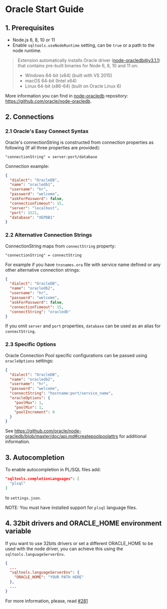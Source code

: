 
# Oracle Start Guide

## 1. Prerequisites

- Node.js 6, 8, 10 or 11
- Enable `sqltools.useNodeRuntime` setting, can be `true` or a path to the node runtime.

> Extension automatically installs Oracle driver (node-oracledb@v3.1.1) that contains pre-built binaries for Node 6, 8, 10 and 11 on:
> - Windows 64-bit (x64) (built with VS 2015)
> - macOS 64-bit (Intel x64)
> - Linux 64-bit (x86-64) (built on Oracle Linux 6)

More information you can find in [node-oracledb](https://github.com/oracle/node-oracledb) repository: https://github.com/oracle/node-oracledb.

## 2. Connections

### 2.1 Oracle's Easy Connect Syntax

Oracle's connectionString is constructed from connection properties as following (If all three properties are provided):

```
"connectionString" = server:port/database
```

Connection example:
```json
{
  "dialect": "OracleDB",
  "name": "oracledb1",
  "username": "hr",
  "password": "welcome",
  "askForPassword": false,
  "connectionTimeout": 15,
  "server": "localhost",
  "port": 1521,
  "database": "XEPDB1"
}
```

### 2.2 Alternative Connection Strings

ConnectionString maps from `connectString` property:

```
"connectionString" = connectString
```

For example if you have `tnsnames.ora` file with service name defined or any other alternative connection strings:

```json
{
  "dialect": "OracleDB",
  "name": "oracledb2",
  "username": "hr",
  "password": "welcome",
  "askForPassword": false,
  "connectionTimeout": 15,
  "connectString": "oracledb"
}
```

If you omit `server` and `port` properties, `database` can be used as an alias for `connectString`.

### 2.3 Specific Options

Oracle Connection Pool specific configurations can be passed using `oracleOptions` settings:

```json
{
  "dialect": "OracleDB",
  "name": "oracledb2",
  "username": "hr",
  "password": "welcome",
  "connectString": "hostname:port/service_name",
  "oracleOptions": {
    "poolMax": 1,
    "poolMin": 1,
    "poolIncrement": 0
  }
}
```

See https://github.com/oracle/node-oracledb/blob/master/doc/api.md#createpoolpoolattrs for additional information.

## 3. Autocompletion

To enable autocompletion in PL/SQL files add:
```json
"sqltools.completionLanguages": [
  "plsql"
]
```
to `settings.json`.

NOTE: You must have installed support for `plsql` language files.


## 4. 32bit drivers and ORACLE_HOME environment variable

If you want to use 32bits drivers or set a different ORACLE_HOME to be used with the node driver, you can achieve this using the `sqltools.languageServerEnv`.


```json
{
  ...
  "sqltools.languageServerEnv": {
    "ORACLE_HOME": "YOUR PATH HERE"
  },
  ...
}
```

For more information, please, read [#281](https://github.com/mtxr/vscode-sqltools/issues/281)